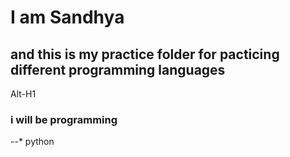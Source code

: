 # I am Sandhya 
## and this is my practice folder for pacticing different programming languages

Alt-H1

### i will be programming 

--* python
